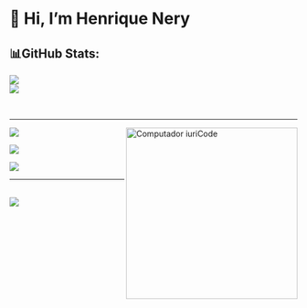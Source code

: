 # 👋 Hi, I’m Henrique Nery

## 📊GitHub Stats:
![](https://github-readme-stats.vercel.app/api?username=henriquenery1&theme=dark&hide_border=true&include_all_commits=true&count_private=true)<br/>
![](https://github-readme-streak-stats.herokuapp.com/?user=henriquenery1&theme=dark&hide_border=true)

<div style="display: inline_block"><br><hr>
    <img
    src="https://raw.githubusercontent.com/MicaelliMedeiros/micaellimedeiros/master/image/computer-illustration.png"
    min-width="200px"
    max-width="200px"
    width="300px"
    align="right"
    alt="Computador iuriCode"
  />
  
<p align="rigth">
  <img src="https://skillicons.dev/icons?i=bash,bots,css,docker,gcp,git,github,gitlab,go,html" />
</p> 

<p align="rigth">
    <img src="https://skillicons.dev/icons?i=ai,js,jest,kubernetes,linux,mysql,nestjs,stackoverflow,ts,vscode" />
</p>

<p align="rigth">
    <img src="https://skillicons.dev/icons?i=nodejs,prisma,py,postgres,react,powershell" />
</p> 

</div>

<hr>
<br>

<div> 
  <a href="https://www.linkedin.com/in/henrique-nery-600b49171/" target="_blank"><img src="https://img.shields.io/badge/-LinkedIn-%230077B5?style=for-the-badge&logo=linkedin&logoColor=white" target="_blank"></a> 
</div>
